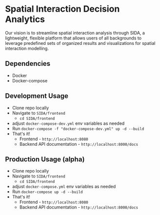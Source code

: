 # Spatial Interaction Decision Analytics

Our vision is to streamline spatial interaction analysis through SIDA, a lightweight, flexible platform that allows users of all backgrounds to leverage predefined sets of organized results and visualizations for spatial interaction modelling. 

## Dependencies

- Docker
- Docker-compose

## Development Usage

- Clone repo locally
- Navigate to `SIDA/frontend`
  - `cd SIDA/frontend`
- adjust `docker-compose-dev.yml` env variables as needed
- Run `docker-compose -f "docker-compose-dev.yml" up -d --build`
- That's it!
  - Frontend - `http://localhost:8080`
  - Backend API documentation - `http://localhost:8000/docs`

## Production Usage (alpha)

- Clone repo locally
- Navigate to `SIDA/frontend`
  - `cd SIDA/frontend`
- adjust `docker-compose.yml` env variables as needed
- Run `docker-compose up -d --build`
- That's it!
  - Frontend - `http://localhost:8080`
  - Backend API documentation - `http://localhost:8000/docs`